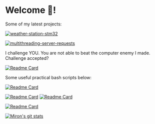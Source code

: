 # Welcome 🚀!
Some of my latest projects:

[![weather-station-stm32](https://github-readme-stats.vercel.app/api/pin/?username=sevelantis&repo=weather-station-stm32&theme=cobalt&show_owner=true)](https://github.com/Sevelantis/weather-station-stm32/)

[![multithreading-server-requests](https://github-readme-stats.vercel.app/api/pin/?username=sevelantis&repo=multithreading-server-requests&theme=cobalt&show_owner=true)](https://github.com/Sevelantis/multithreading-server-requests)

I challenge YOU. You are not able to beat the computer enemy I made. Challenge accepted?

[![Readme Card](https://github-readme-stats.vercel.app/api/pin/?username=sevelantis&repo=noughts-and-crosses&theme=cobalt&show_owner=true)](https://github.com/Sevelantis/noughts-and-crosses)

Some useful practical bash scripts below:

[![Readme Card](https://github-readme-stats.vercel.app/api/pin/?username=sevelantis&repo=SO2&theme=cobalt&show_owner=true)](https://github.com/Sevelantis/SO2)

[![Readme Card](https://github-readme-stats.vercel.app/api/pin/?username=sevelantis&repo=business-app-java&theme=cobalt&show_owner=true)](https://github.com/Sevelantis/business-app-java)
[![Readme Card](https://github-readme-stats.vercel.app/api/pin/?username=sevelantis&repo=wypozyczalnia_kostiumow&theme=cobalt&show_owner=true)](https://github.com/Agstarte/wypozyczalnia_kostiumow/)

[![Readme Card](https://github-readme-stats.vercel.app/api/pin/?username=sevelantis&repo=genetic-algorithm&theme=cobalt&show_owner=true)](https://github.com/Sevelantis/genetic-algorithm)

[![Miron's git stats](https://github-readme-stats.vercel.app/api?username=sevelantis&hide=stars,prs,issues&count_private=true&show_icons=true&theme=cobalt&include_all_commits=true&line_height=30)](https://github.com/sevelantis)

